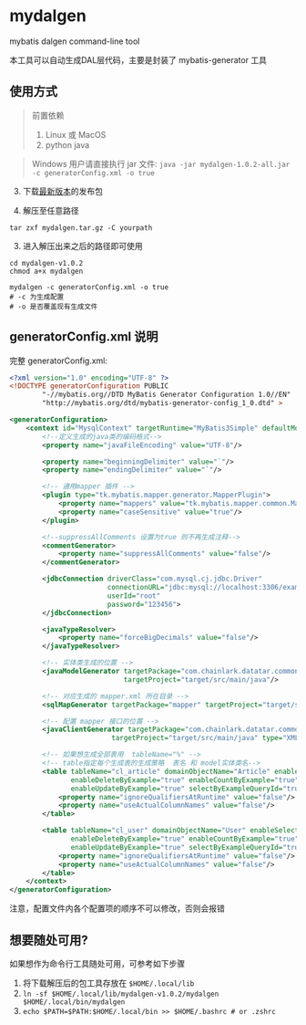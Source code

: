 # mydalgen
mybatis dalgen command-line tool

本工具可以自动生成DAL层代码，主要是封装了 mybatis-generator 工具

## 使用方式
> 前置依赖 
> 1. Linux 或 MacOS
> 2. python java
 
> Windows 用户请直接执行 jar 文件: `java -jar mydalgen-1.0.2-all.jar -c generatorConfig.xml -o true`

3. 下载[最新版本](https://github.com/terasum/mydalgen/releases/)的发布包

4. 解压至任意路径
```shell
tar zxf mydalgen.tar.gz -C yourpath
```
3. 进入解压出来之后的路径即可使用
```shell
cd mydalgen-v1.0.2
chmod a+x mydalgen

mydalgen -c generatorConfig.xml -o true
# -c 为生成配置
# -o 是否覆盖现有生成文件
```

## generatorConfig.xml 说明

完整 generatorConfig.xml:
```xml
<?xml version="1.0" encoding="UTF-8" ?>
<!DOCTYPE generatorConfiguration PUBLIC
        "-//mybatis.org//DTD MyBatis Generator Configuration 1.0//EN"
        "http://mybatis.org/dtd/mybatis-generator-config_1_0.dtd" >

<generatorConfiguration>
    <context id="MysqlContext" targetRuntime="MyBatis3Simple" defaultModelType="flat">
        <!--定义生成的java类的编码格式-->
        <property name="javaFileEncoding" value="UTF-8"/>

        <property name="beginningDelimiter" value="`"/>
        <property name="endingDelimiter" value="`"/>

        <!-- 通用mapper 插件 -->
        <plugin type="tk.mybatis.mapper.generator.MapperPlugin">
            <property name="mappers" value="tk.mybatis.mapper.common.Mapper"/>
            <property name="caseSensitive" value="true"/>
        </plugin>

        <!--suppressAllComments 设置为true 则不再生成注释-->
        <commentGenerator>
            <property name="suppressAllComments" value="false"/>
        </commentGenerator>

        <jdbcConnection driverClass="com.mysql.cj.jdbc.Driver"
                        connectionURL="jdbc:mysql://localhost:3306/example"
                        userId="root"
                        password="123456">
        </jdbcConnection>

        <javaTypeResolver>
            <property name="forceBigDecimals" value="false"/>
        </javaTypeResolver>

        <!-- 实体类生成的位置 -->
        <javaModelGenerator targetPackage="com.chainlark.datatar.common.dal.model"
                            targetProject="target/src/main/java"/>

        <!-- 对应生成的 mapper.xml 所在目录 -->
        <sqlMapGenerator targetPackage="mapper" targetProject="target/src/main/resources"/>

        <!-- 配置 mapper 接口的位置 -->
        <javaClientGenerator targetPackage="com.chainlark.datatar.common.dal.mapper"
                         targetProject="target/src/main/java" type="XMLMAPPER"/>

        <!-- 如果想生成全部表用  tableName="%" -->
        <!-- table指定每个生成表的生成策略  表名 和 model实体类名-->
        <table tableName="cl_article" domainObjectName="Article" enableSelectByExample="true"
               enableDeleteByExample="true" enableCountByExample="true"
               enableUpdateByExample="true" selectByExampleQueryId="true">
            <property name="ignoreQualifiersAtRuntime" value="false"/>
            <property name="useActualColumnNames" value="false"/>
        </table>

        <table tableName="cl_user" domainObjectName="User" enableSelectByExample="true"
               enableDeleteByExample="true" enableCountByExample="true"
               enableUpdateByExample="true" selectByExampleQueryId="true">
            <property name="ignoreQualifiersAtRuntime" value="false"/>
            <property name="useActualColumnNames" value="false"/>
        </table>
    </context>
</generatorConfiguration>
```

注意，配置文件内各个配置项的顺序不可以修改，否则会报错

## 想要随处可用?
如果想作为命令行工具随处可用，可参考如下步骤
1. 将下载解压后的包工具存放在 `$HOME/.local/lib`
2. `ln -sf $HOME/.local/lib/mydalgen-v1.0.2/mydalgen $HOME/.local/bin/mydalgen`
3. `echo $PATH=$PATH:$HOME/.local/bin >> $HOME/.bashrc # or .zshrc`

